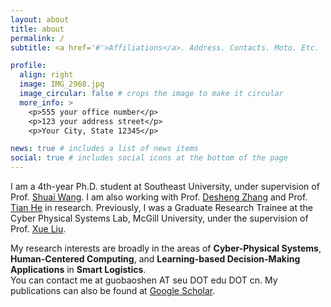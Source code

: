 ```yaml
---
layout: about
title: about
permalink: /
subtitle: <a href='#'>Affiliations</a>. Address. Contacts. Moto. Etc.

profile:
  align: right
  image: IMG_2968.jpg
  image_circular: false # crops the image to make it circular
  more_info: >
    <p>555 your office number</p>
    <p>123 your address street</p>
    <p>Your City, State 12345</p>

news: true # includes a list of news items
social: true # includes social icons at the bottom of the page
---
```


I am a 4th-year Ph.D. student at Southeast University, under supervision of Prof. [Shuai Wang](https://scholar.google.com/citations?user=gfDfZqAAAAAJ&hl=zh-CN). I am also working with Prof. [Desheng Zhang](https://www.cs.rutgers.edu/~dz220/) and Prof. [Tian He](https://www-users.cs.umn.edu/~tianhe/) in research. 
Previously, I was a Graduate Research Trainee at the Cyber Physical Systems Lab, McGill University, under the supervision of Prof. [Xue Liu](https://www.cs.mcgill.ca/~xueliu/site/intro.html).

My research interests are broadly in the areas of **Cyber-Physical Systems**, **Human-Centered Computing**, and **Learning-based Decision-Making Applications** in **Smart Logistics**.<br>You can contact me at guobaoshen AT seu DOT edu DOT cn.
My publications can also be found at [Google Scholar](https://scholar.google.com/citations?user=og2Z6YMAAAAJ&hl=zh-CN). 
